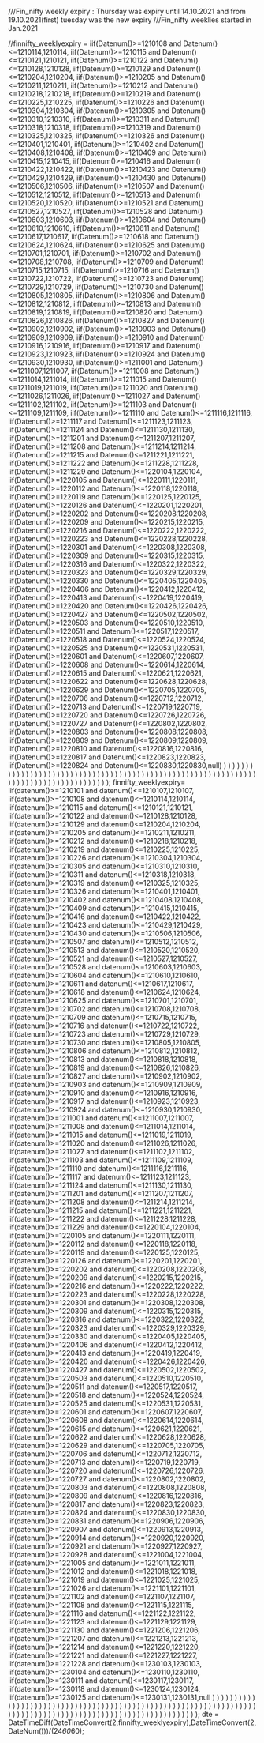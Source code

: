 ///Fin_nifty weekly expiry : Thursday was expiry until 14.10.2021 and from 19.10.2021(first) tuesday was the new expiry
///Fin_nifty weeklies started in Jan.2021


//finnifty_weeklyexpiry = iif(Datenum()>=1210108 and Datenum()<=1210114,1210114,	iif(Datenum()>=1210115 and Datenum()<=1210121,1210121,	iif(Datenum()>=1210122 and Datenum()<=1210128,1210128,	iif(Datenum()>=1210129 and Datenum()<=1210204,1210204,	iif(Datenum()>=1210205 and Datenum()<=1210211,1210211,	iif(Datenum()>=1210212 and Datenum()<=1210218,1210218,	iif(Datenum()>=1210219 and Datenum()<=1210225,1210225,	iif(Datenum()>=1210226 and Datenum()<=1210304,1210304,	iif(Datenum()>=1210305 and Datenum()<=1210310,1210310,	iif(Datenum()>=1210311 and Datenum()<=1210318,1210318,	iif(Datenum()>=1210319 and Datenum()<=1210325,1210325,	iif(Datenum()>=1210326 and Datenum()<=1210401,1210401,	iif(Datenum()>=1210402 and Datenum()<=1210408,1210408,	iif(Datenum()>=1210409 and Datenum()<=1210415,1210415,	iif(Datenum()>=1210416 and Datenum()<=1210422,1210422,	iif(Datenum()>=1210423 and Datenum()<=1210429,1210429,	iif(Datenum()>=1210430 and Datenum()<=1210506,1210506,	iif(Datenum()>=1210507 and Datenum()<=1210512,1210512,	iif(Datenum()>=1210513 and Datenum()<=1210520,1210520,	iif(Datenum()>=1210521 and Datenum()<=1210527,1210527,	iif(Datenum()>=1210528 and Datenum()<=1210603,1210603,	iif(Datenum()>=1210604 and Datenum()<=1210610,1210610,	iif(Datenum()>=1210611 and Datenum()<=1210617,1210617,	iif(Datenum()>=1210618 and Datenum()<=1210624,1210624,	iif(Datenum()>=1210625 and Datenum()<=1210701,1210701,	iif(Datenum()>=1210702 and Datenum()<=1210708,1210708,	iif(Datenum()>=1210709 and Datenum()<=1210715,1210715,	iif(Datenum()>=1210716 and Datenum()<=1210722,1210722,	iif(Datenum()>=1210723 and Datenum()<=1210729,1210729,	iif(Datenum()>=1210730 and Datenum()<=1210805,1210805,	iif(Datenum()>=1210806 and Datenum()<=1210812,1210812,	iif(Datenum()>=1210813 and Datenum()<=1210819,1210819,	iif(Datenum()>=1210820 and Datenum()<=1210826,1210826,	iif(Datenum()>=1210827 and Datenum()<=1210902,1210902,	iif(Datenum()>=1210903 and Datenum()<=1210909,1210909,	iif(Datenum()>=1210910 and Datenum()<=1210916,1210916,	iif(Datenum()>=1210917 and Datenum()<=1210923,1210923,	iif(Datenum()>=1210924 and Datenum()<=1210930,1210930,	iif(Datenum()>=1211001 and Datenum()<=1211007,1211007,	iif(Datenum()>=1211008 and Datenum()<=1211014,1211014,	iif(Datenum()>=1211015 and Datenum()<=1211019,1211019,	iif(Datenum()>=1211020 and Datenum()<=1211026,1211026,	iif(Datenum()>=1211027 and Datenum()<=1211102,1211102,	iif(Datenum()>=1211103 and Datenum()<=1211109,1211109,	iif(Datenum()>=1211110 and Datenum()<=1211116,1211116,	iif(Datenum()>=1211117 and Datenum()<=1211123,1211123,	iif(Datenum()>=1211124 and Datenum()<=1211130,1211130,	iif(Datenum()>=1211201 and Datenum()<=1211207,1211207,	iif(Datenum()>=1211208 and Datenum()<=1211214,1211214,	iif(Datenum()>=1211215 and Datenum()<=1211221,1211221,	iif(Datenum()>=1211222 and Datenum()<=1211228,1211228,	iif(Datenum()>=1211229 and Datenum()<=1220104,1220104,	iif(Datenum()>=1220105 and Datenum()<=1220111,1220111,	iif(Datenum()>=1220112 and Datenum()<=1220118,1220118,	iif(Datenum()>=1220119 and Datenum()<=1220125,1220125,	iif(Datenum()>=1220126 and Datenum()<=1220201,1220201,	iif(Datenum()>=1220202 and Datenum()<=1220208,1220208,	iif(Datenum()>=1220209 and Datenum()<=1220215,1220215,	iif(Datenum()>=1220216 and Datenum()<=1220222,1220222,	iif(Datenum()>=1220223 and Datenum()<=1220228,1220228,	iif(Datenum()>=1220301 and Datenum()<=1220308,1220308,	iif(Datenum()>=1220309 and Datenum()<=1220315,1220315,	iif(Datenum()>=1220316 and Datenum()<=1220322,1220322,	iif(Datenum()>=1220323 and Datenum()<=1220329,1220329,	iif(Datenum()>=1220330 and Datenum()<=1220405,1220405,	iif(Datenum()>=1220406 and Datenum()<=1220412,1220412,	iif(Datenum()>=1220413 and Datenum()<=1220419,1220419,	iif(Datenum()>=1220420 and Datenum()<=1220426,1220426,	iif(Datenum()>=1220427 and Datenum()<=1220502,1220502,	iif(Datenum()>=1220503 and Datenum()<=1220510,1220510,	iif(Datenum()>=1220511 and Datenum()<=1220517,1220517,	iif(Datenum()>=1220518 and Datenum()<=1220524,1220524,	iif(Datenum()>=1220525 and Datenum()<=1220531,1220531,	iif(Datenum()>=1220601 and Datenum()<=1220607,1220607,	iif(Datenum()>=1220608 and Datenum()<=1220614,1220614,	iif(Datenum()>=1220615 and Datenum()<=1220621,1220621,	iif(Datenum()>=1220622 and Datenum()<=1220628,1220628,	iif(Datenum()>=1220629 and Datenum()<=1220705,1220705,	iif(Datenum()>=1220706 and Datenum()<=1220712,1220712,	iif(Datenum()>=1220713 and Datenum()<=1220719,1220719,	iif(Datenum()>=1220720 and Datenum()<=1220726,1220726,	iif(Datenum()>=1220727 and Datenum()<=1220802,1220802,	iif(Datenum()>=1220803 and Datenum()<=1220808,1220808,	iif(Datenum()>=1220809 and Datenum()<=1220809,1220809,	iif(Datenum()>=1220810 and Datenum()<=1220816,1220816,	iif(Datenum()>=1220817 and Datenum()<=1220823,1220823,	iif(Datenum()>=1220824 and Datenum()<=1220830,1220830,null)	)	)	)	)	)	)	)	)	)	)	)	)	)	)	)	)	)	)	)	)	)	)	)	)	)	)	)	)	)	)	)	)	)	)	)	)	)	)	)	)	)	)	)	)	)	)	)	)	)	)	)	)	)	)	)	)	)	)	)	)	)	)	)	)	)	)	)	)	)	)	)	)	)	)	)	)	)	)	)	)	)	)	)	)	)	);
finnifty_weeklyexpiry= iif(datenum()>=1210101 and datenum()<=1210107,1210107,	iif(datenum()>=1210108 and datenum()<=1210114,1210114,	iif(datenum()>=1210115 and datenum()<=1210121,1210121,	iif(datenum()>=1210122 and datenum()<=1210128,1210128,	iif(datenum()>=1210129 and datenum()<=1210204,1210204,	iif(datenum()>=1210205 and datenum()<=1210211,1210211,	iif(datenum()>=1210212 and datenum()<=1210218,1210218,	iif(datenum()>=1210219 and datenum()<=1210225,1210225,	iif(datenum()>=1210226 and datenum()<=1210304,1210304,	iif(datenum()>=1210305 and datenum()<=1210310,1210310,	iif(datenum()>=1210311 and datenum()<=1210318,1210318,	iif(datenum()>=1210319 and datenum()<=1210325,1210325,	iif(datenum()>=1210326 and datenum()<=1210401,1210401,	iif(datenum()>=1210402 and datenum()<=1210408,1210408,	iif(datenum()>=1210409 and datenum()<=1210415,1210415,	iif(datenum()>=1210416 and datenum()<=1210422,1210422,	iif(datenum()>=1210423 and datenum()<=1210429,1210429,	iif(datenum()>=1210430 and datenum()<=1210506,1210506,	iif(datenum()>=1210507 and datenum()<=1210512,1210512,	iif(datenum()>=1210513 and datenum()<=1210520,1210520,	iif(datenum()>=1210521 and datenum()<=1210527,1210527,	iif(datenum()>=1210528 and datenum()<=1210603,1210603,	iif(datenum()>=1210604 and datenum()<=1210610,1210610,	iif(datenum()>=1210611 and datenum()<=1210617,1210617,	iif(datenum()>=1210618 and datenum()<=1210624,1210624,	iif(datenum()>=1210625 and datenum()<=1210701,1210701,	iif(datenum()>=1210702 and datenum()<=1210708,1210708,	iif(datenum()>=1210709 and datenum()<=1210715,1210715,	iif(datenum()>=1210716 and datenum()<=1210722,1210722,	iif(datenum()>=1210723 and datenum()<=1210729,1210729,	iif(datenum()>=1210730 and datenum()<=1210805,1210805,	iif(datenum()>=1210806 and datenum()<=1210812,1210812,	iif(datenum()>=1210813 and datenum()<=1210818,1210818,	iif(datenum()>=1210819 and datenum()<=1210826,1210826,	iif(datenum()>=1210827 and datenum()<=1210902,1210902,	iif(datenum()>=1210903 and datenum()<=1210909,1210909,	iif(datenum()>=1210910 and datenum()<=1210916,1210916,	iif(datenum()>=1210917 and datenum()<=1210923,1210923,	iif(datenum()>=1210924 and datenum()<=1210930,1210930,	iif(datenum()>=1211001 and datenum()<=1211007,1211007,	iif(datenum()>=1211008 and datenum()<=1211014,1211014,	iif(datenum()>=1211015 and datenum()<=1211019,1211019,	iif(datenum()>=1211020 and datenum()<=1211026,1211026,	iif(datenum()>=1211027 and datenum()<=1211102,1211102,	iif(datenum()>=1211103 and datenum()<=1211109,1211109,	iif(datenum()>=1211110 and datenum()<=1211116,1211116,	iif(datenum()>=1211117 and datenum()<=1211123,1211123,	iif(datenum()>=1211124 and datenum()<=1211130,1211130,	iif(datenum()>=1211201 and datenum()<=1211207,1211207,	iif(datenum()>=1211208 and datenum()<=1211214,1211214,	iif(datenum()>=1211215 and datenum()<=1211221,1211221,	iif(datenum()>=1211222 and datenum()<=1211228,1211228,	iif(datenum()>=1211229 and datenum()<=1220104,1220104,	iif(datenum()>=1220105 and datenum()<=1220111,1220111,	iif(datenum()>=1220112 and datenum()<=1220118,1220118,	iif(datenum()>=1220119 and datenum()<=1220125,1220125,	iif(datenum()>=1220126 and datenum()<=1220201,1220201,	iif(datenum()>=1220202 and datenum()<=1220208,1220208,	iif(datenum()>=1220209 and datenum()<=1220215,1220215,	iif(datenum()>=1220216 and datenum()<=1220222,1220222,	iif(datenum()>=1220223 and datenum()<=1220228,1220228,	iif(datenum()>=1220301 and datenum()<=1220308,1220308,	iif(datenum()>=1220309 and datenum()<=1220315,1220315,	iif(datenum()>=1220316 and datenum()<=1220322,1220322,	iif(datenum()>=1220323 and datenum()<=1220329,1220329,	iif(datenum()>=1220330 and datenum()<=1220405,1220405,	iif(datenum()>=1220406 and datenum()<=1220412,1220412,	iif(datenum()>=1220413 and datenum()<=1220419,1220419,	iif(datenum()>=1220420 and datenum()<=1220426,1220426,	iif(datenum()>=1220427 and datenum()<=1220502,1220502,	iif(datenum()>=1220503 and datenum()<=1220510,1220510,	iif(datenum()>=1220511 and datenum()<=1220517,1220517,	iif(datenum()>=1220518 and datenum()<=1220524,1220524,	iif(datenum()>=1220525 and datenum()<=1220531,1220531,	iif(datenum()>=1220601 and datenum()<=1220607,1220607,	iif(datenum()>=1220608 and datenum()<=1220614,1220614,	iif(datenum()>=1220615 and datenum()<=1220621,1220621,	iif(datenum()>=1220622 and datenum()<=1220628,1220628,	iif(datenum()>=1220629 and datenum()<=1220705,1220705,	iif(datenum()>=1220706 and datenum()<=1220712,1220712,	iif(datenum()>=1220713 and datenum()<=1220719,1220719,	iif(datenum()>=1220720 and datenum()<=1220726,1220726,	iif(datenum()>=1220727 and datenum()<=1220802,1220802,	iif(datenum()>=1220803 and datenum()<=1220808,1220808,	iif(datenum()>=1220809 and datenum()<=1220816,1220816,	iif(datenum()>=1220817 and datenum()<=1220823,1220823,	iif(datenum()>=1220824 and datenum()<=1220830,1220830,	iif(datenum()>=1220831 and datenum()<=1220906,1220906,	iif(datenum()>=1220907 and datenum()<=1220913,1220913,	iif(datenum()>=1220914 and datenum()<=1220920,1220920,	iif(datenum()>=1220921 and datenum()<=1220927,1220927,	iif(datenum()>=1220928 and datenum()<=1221004,1221004,	iif(datenum()>=1221005 and datenum()<=1221011,1221011,	iif(datenum()>=1221012 and datenum()<=1221018,1221018,	iif(datenum()>=1221019 and datenum()<=1221025,1221025,	iif(datenum()>=1221026 and datenum()<=1221101,1221101,	iif(datenum()>=1221102 and datenum()<=1221107,1221107,	iif(datenum()>=1221108 and datenum()<=1221115,1221115,	iif(datenum()>=1221116 and datenum()<=1221122,1221122,	iif(datenum()>=1221123 and datenum()<=1221129,1221129,	iif(datenum()>=1221130 and datenum()<=1221206,1221206,	iif(datenum()>=1221207 and datenum()<=1221213,1221213,	iif(datenum()>=1221214 and datenum()<=1221220,1221220,	iif(datenum()>=1221221 and datenum()<=1221227,1221227,	iif(datenum()>=1221228 and datenum()<=1230103,1230103,	iif(datenum()>=1230104 and datenum()<=1230110,1230110,	iif(datenum()>=1230111 and datenum()<=1230117,1230117,	iif(datenum()>=1230118 and datenum()<=1230124,1230124,	iif(datenum()>=1230125 and datenum()<=1230131,1230131,null					)	)	)	)	)	)	)	)	)	)	)	)	)	)	)	)	)	)	)	)	)	)	)	)	)	)	)	)	)	)	)	)	)	)	)	)	)	)	)	)	)	)	)	)	)	)	)	)	)	)	)	)	)	)	)	)	)	)	)	)	)	)	)	)	)	)	)	)	)	)	)	)	)	)	)	)	)	)	)	)	)	)	)	)	)	)	)	)	)	)	)	)	)	)	)	)	)	)	)	)	)	)	)	)	)	)	)	)	);
dte = DateTimeDiff(DateTimeConvert(2,finnifty_weeklyexpiry),DateTimeConvert(2,DateNum()))/(24*60*60);

